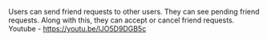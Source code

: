 Users can send friend requests to other users. They can see pending friend requests. Along with this, they can accept or cancel friend requests.
Youtube - 
https://youtu.be/lJO5D9DGB5c
